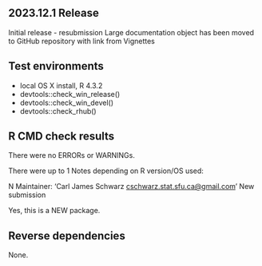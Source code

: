 ## 2023.12.1 Release

Initial release - resubmission
Large documentation object has been moved to GitHub repository with link from Vignettes


## Test environments
* local OS X install, R 4.3.2
* devtools::check_win_release()
* devtools::check_win_devel()
* devtools::check_rhub()

## R CMD check results
There were no ERRORs or WARNINGs. 

There were up to 1 Notes depending on R version/OS used: 

N Maintainer: ‘Carl James Schwarz <cschwarz.stat.sfu.ca@gmail.com>’
New submission

  Yes, this is a NEW package.


## Reverse dependencies

None.
